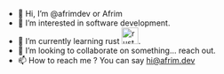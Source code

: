 - 👋 Hi, I’m @afrimdev or Afrim
- 👀 I’m interested in software development.
- 🌱 I’m currently learning rust <img src="https://www.rust-lang.org/static/images/rust-logo-blk.svg" alt="rust" width="30"/>. 
- 💞️ I’m looking to collaborate on something... reach out.
- 📫 How to reach me ? You can say hi@afrim.dev

<!---
afrimdev/afrimdev is a ✨ special ✨ repository because its `README.md` (this file) appears on your GitHub profile.
You can click the Preview link to take a look at your changes.
--->
